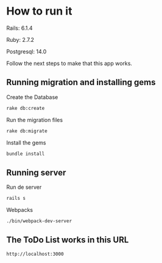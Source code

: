 # How to run it

Rails: 6.1.4

Ruby: 2.7.2

Postgresql: 14.0

Follow the next steps to make that this app works.

## Running migration and installing gems

Create the Database

```bash
rake db:create
```
Run the migration files
```bash
rake db:migrate
```
Install the gems
```bash
bundle install
```
## Running server

Run de server

```bash
rails s
```
Webpacks
```bash
./bin/webpack-dev-server
```
## The ToDo List works in this URL

```bash
http://localhost:3000
```
